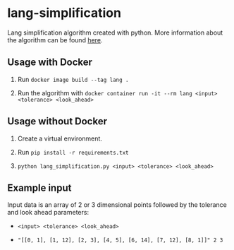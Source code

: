 # lang-simplification

Lang simplification algorithm created with python. More information about the algorithm can be found [here](http://psimpl.sourceforge.net/lang.html).

## Usage with Docker

1. Run `docker image build --tag lang .`

2. Run the algorithm with `docker container run -it --rm lang <input> <tolerance> <look_ahead>`

## Usage without Docker

1. Create a virtual environment.

2. Run `pip install -r requirements.txt`

3. `python lang_simplification.py <input> <tolerance> <look_ahead>`

## Example input

Input data is an array of 2 or 3 dimensional points followed by the tolerance and look ahead parameters:

* `<input> <tolerance> <look_ahead>`

* `"[[0, 1], [1, 12], [2, 3], [4, 5], [6, 14], [7, 12], [8, 1]]" 2 3`
